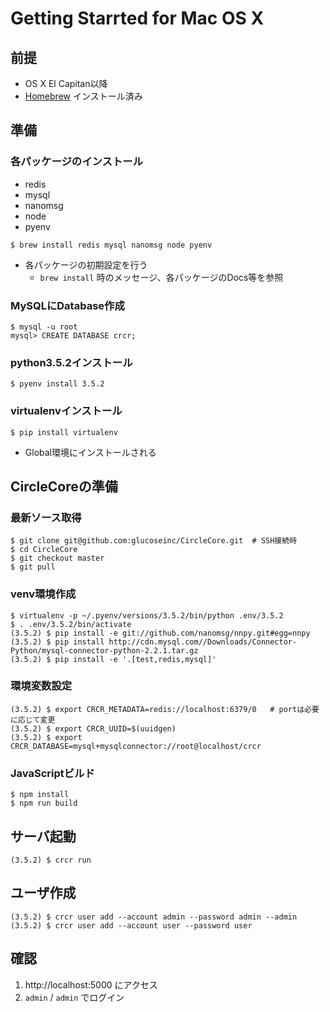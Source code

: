 # Getting Starrted for Mac OS X
## 前提
- OS X El Capitan以降
- [Homebrew](http://brew.sh/index_ja.html) インストール済み

## 準備
### 各パッケージのインストール
- redis
- mysql
- nanomsg
- node
- pyenv

```
$ brew install redis mysql nanomsg node pyenv
```

- 各パッケージの初期設定を行う
    - `brew install` 時のメッセージ、各パッケージのDocs等を参照

### MySQLにDatabase作成
```
$ mysql -u root
mysql> CREATE DATABASE crcr;
```

### python3.5.2インストール
```
$ pyenv install 3.5.2
```

### virtualenvインストール
```
$ pip install virtualenv
```
- Global環境にインストールされる

## CircleCoreの準備
### 最新ソース取得
```
$ git clone git@github.com:glucoseinc/CircleCore.git  # SSH接続時
$ cd CircleCore
$ git checkout master
$ git pull
```

### venv環境作成
```
$ virtualenv -p ~/.pyenv/versions/3.5.2/bin/python .env/3.5.2
$ . .env/3.5.2/bin/activate
(3.5.2) $ pip install -e git://github.com/nanomsg/nnpy.git#egg=nnpy
(3.5.2) $ pip install http://cdn.mysql.com//Downloads/Connector-Python/mysql-connector-python-2.2.1.tar.gz
(3.5.2) $ pip install -e '.[test,redis,mysql]'
```

### 環境変数設定
```
(3.5.2) $ export CRCR_METADATA=redis://localhost:6379/0   # portは必要に応じて変更
(3.5.2) $ export CRCR_UUID=$(uuidgen)
(3.5.2) $ export CRCR_DATABASE=mysql+mysqlconnector://root@localhost/crcr
```

### JavaScriptビルド
```
$ npm install
$ npm run build
```

## サーバ起動
```
(3.5.2) $ crcr run
```

## ユーザ作成
```
(3.5.2) $ crcr user add --account admin --password admin --admin
(3.5.2) $ crcr user add --account user --password user
```

## 確認
1. http://localhost:5000 にアクセス
1. `admin` / `admin` でログイン
